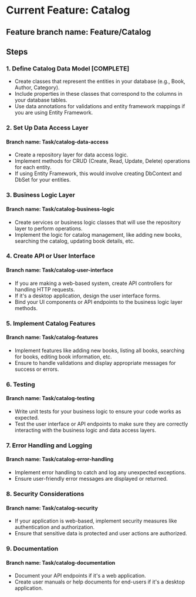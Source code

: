 # Current Feature: Catalog
## Feature branch name: Feature/Catalog

## Steps
### 1. Define Catalog Data Model [COMPLETE]
- Create classes that represent the entities in your database (e.g., Book, Author, Category).
- Include properties in these classes that correspond to the columns in your database tables.
- Use data annotations for validations and entity framework mappings if you are using Entity Framework.
### 2. Set Up Data Access Layer
#### Branch name: Task/catalog-data-access
- Create a repository layer for data access logic.
- Implement methods for CRUD (Create, Read, Update, Delete) operations for each entity.
- If using Entity Framework, this would involve creating DbContext and DbSet for your entities.
### 3. Business Logic Layer
#### Branch name: Task/catalog-business-logic
- Create services or business logic classes that will use the repository layer to perform operations.
- Implement the logic for catalog management, like adding new books, searching the catalog, updating book details, etc.
### 4. Create API or User Interface
#### Branch name: Task/catalog-user-interface
- If you are making a web-based system, create API controllers for handling HTTP requests.
- If it's a desktop application, design the user interface forms.
- Bind your UI components or API endpoints to the business logic layer methods.
### 5. Implement Catalog Features
#### Branch name: Task/catalog-features
- Implement features like adding new books, listing all books, searching for books, editing book information, etc.
- Ensure to handle validations and display appropriate messages for success or errors.
### 6. Testing
#### Branch name: Task/catalog-testing
- Write unit tests for your business logic to ensure your code works as expected.
- Test the user interface or API endpoints to make sure they are correctly interacting with the business logic and data access layers.
### 7. Error Handling and Logging
#### Branch name: Task/catalog-error-handling
- Implement error handling to catch and log any unexpected exceptions.
- Ensure user-friendly error messages are displayed or returned.
### 8. Security Considerations
#### Branch name: Task/catalog-security
- If your application is web-based, implement security measures like authentication and authorization.
- Ensure that sensitive data is protected and user actions are authorized.
### 9. Documentation
#### Branch name: Task/catalog-documentation
- Document your API endpoints if it's a web application.
- Create user manuals or help documents for end-users if it's a desktop application.
